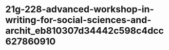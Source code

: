 # 21g-228-advanced-workshop-in-writing-for-social-sciences-and-archit_eb810307d34442c598c4dcc627860910